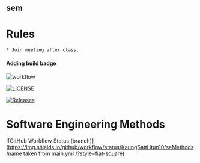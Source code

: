 ## sem
# Rules
    * Join meeting after class.
#### Adding build badge



![workflow](https://github.com/KaungSattHtun10/seMethods/actions/workflows/main.yml/badge.svg)

[![LICENSE](https://img.shields.io/github/license/KaungSattHtun10/sem.svg?style=flat-square)](https://github.com/KaungSattHtun10/sem/blob/master/LICENSE)


[![Releases](https://img.shields.io/github/release/KaungSattHtun10/sem/all.svg?style=flat-square)](https://github.com/KaungSattHtun10/sem/releases)


# Software Engineering Methods
![GitHub Workflow Status (branch)](https://img.shields.io/github/workflow/status/KaungSattHtun10/seMethods/name taken from main.yml
/<branch>?style=flat-square)
